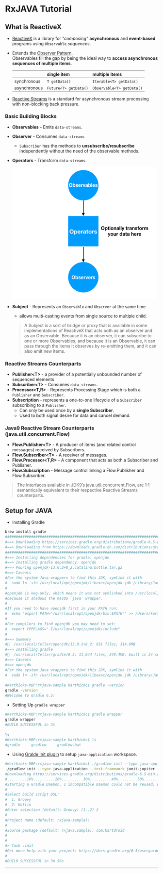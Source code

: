 # RxJAVA Tutorial


## What is ReactiveX 

- [ReactiveX][reactivex_intro] is a library for *"composing"* **asynchronous** and **event-based** programs using `Observable` *sequences*.
- Extends the [Observer Pattern][observer_pattern].  
  Observables fill the gap by being the ideal way to **access asynchronous sequences of multiple items**.

  |              |      single item        |    multiple items            |
  |      ---     |         ---              |        ----                 |
  | synchronous  |   `T getData()`          |   `Iterable<T> getData()`   |
  | asynchronous |   `Future<T> getData()`  |   `Observable<T> getData()` |

- [Reactive Streams][reactive_streams]  is a standard for asynchronous stream processing with non-blocking back pressure.
  
### Basic Building Blocks

- **Observables**      - Emits `data-streams`.
- **Observer** - Consumes `data-streams`
  - `Subscriber` has the methods to **unsubscribe/resubscribe** independently without the need of the observable methods.
- **Operators** - Transform `data-streams`.
 
    ![RXJava Basic Building Blocks][rxjava_basic_flow]

- **Subject** - Represents an `Observable` and `Observer` at the same time
    - allows multi-casting events from single source to multiple child.
  > A Subject is a sort of bridge or proxy that is available in some implementations of ReactiveX
  > that acts both as an observer and as an Observable.
  > Because it is an observer, it can subscribe to one or more Observables,
  > and because it is an Observable, it can pass through the items it observes by re-emitting them, and it can also emit new items.    

### Reactive Streams Counterparts

- **Publisher&lt;T&gt;** - a provider of a potentially unbounded number of sequenced elements
- **Subscriber&lt;T&gt;** - Consumes `data-streams`.
- **Processor&lt;T,R&gt;** - Represents Processing Stage which is both a `Publisher` and `Subscriber`.
- **Subscription** - represents a one-to-one lifecycle of a `Subscriber` subscribing to a `Publisher`.
  - Can only be used once by a **single Subscriber**.
  - Used to both signal desire for data and cancel demand.

### Java9 Reactive Stream Counterparts (java.util.concurrent.Flow) 

- **Flow.Publisher&lt;T&gt;** - A producer of items (and related control messages) received by Subscribers.
- **Flow.Subscriber&lt;T&gt;** - A receiver of messages.
- **Flow.Processor&lt;T,R&gt;** - A component that acts as both a Subscriber and Publisher.
- **Flow.Subscription** - Message control linking a Flow.Publisher and Flow.Subscriber.

> The interfaces available in JDK9’s java.util.concurrent.Flow,
> are 1:1 semantically equivalent to their respective Reactive Streams counterparts.

## Setup for JAVA 

- Installing Gradle


```bash
brew install gradle
######################################################################### 100.0%
#==> Downloading https://services.gradle.org/distributions/gradle-6.5-all.zip
#==> Downloading from https://downloads.gradle-dn.com/distributions/gradle-6.5-all.zip
######################################################################### 100.0%
#==> Installing dependencies for gradle: openjdk
#==> Installing gradle dependency: openjdk
#==> Pouring openjdk-13.0.2+8_2.catalina.bottle.tar.gz
#==> Caveats
#For the system Java wrappers to find this JDK, symlink it with
#  sudo ln -sfn /usr/local/opt/openjdk/libexec/openjdk.jdk /Library/Java/JavaVirtualMachines/openjdk.jdk
#
#openjdk is keg-only, which means it was not symlinked into /usr/local,
#because it shadows the macOS `java` wrapper.
#
#If you need to have openjdk first in your PATH run:
#  echo 'export PATH="/usr/local/opt/openjdk/bin:$PATH"' >> /Users/karthickc/.bash_profile
#
#For compilers to find openjdk you may need to set:
#  export CPPFLAGS="-I/usr/local/opt/openjdk/include"
#
#==> Summary
#🍺  /usr/local/Cellar/openjdk/13.0.2+8_2: 631 files, 314.6MB
#==> Installing gradle
#🍺  /usr/local/Cellar/gradle/6.5: 11,644 files, 249.4MB, built in 24 seconds
#==> Caveats
#==> openjdk
#For the system Java wrappers to find this JDK, symlink it with
#  sudo ln -sfn /usr/local/opt/openjdk/libexec/openjdk.jdk /Library/Java/JavaVirtualMachines/openjdk.jd

#Karthicks-MBP:rxjava-sample karthickc$ gradle -version
gradle -version
#Welcome to Gradle 6.5!
```

- Setting Up `gradle wrapper`

```bash
#Karthicks-MBP:rxjava-sample karthickc$ gradle wrapper
gradle wrapper
#BUILD SUCCESSFUL in 3s

ls
#Karthicks-MBP:rxjava-sample karthickc$ ls
#gradle		gradlew		gradlew.bat

```

- Using [Gralde Init plugin][gradle_init_java_app] to setup `java-application` workspace.

```bash
#Karthicks-MBP:rxjava-sample karthickc$ ./gradlew init --type java-application --test-framework junit-jupiter
./gradlew init --type java-application --test-framework junit-jupiter
#Downloading https://services.gradle.org/distributions/gradle-6.5-bin.zip
#.........10%..........20%..........30%..........40%.........50%..........60%..........70%..........80%.........90%..........100%
#Starting a Gradle Daemon, 1 incompatible Daemon could not be reused, use --status for details
#
#Select build script DSL:
#  1: Groovy
#  2: Kotlin
#Enter selection (default: Groovy) [1..2] 2
#
#Project name (default: rxjava-sample): 
#
#Source package (default: rxjava.sample): com.kartdroid
#
#
#> Task :init
#Get more help with your project: https://docs.gradle.org/6.5/userguide/tutorial_java_projects.html
#
#BUILD SUCCESSFUL in 3m 58s
```

---
[reactivex_intro]: https://reactivex.io/intro.html
[reactive_streams]: http://www.reactive-streams.org/
[reactive_streams_jvm]: https://github.com/reactive-streams/reactive-streams-jvm
[observer_pattern]: https://en.wikipedia.org/wiki/Observer_pattern
[gradle_init_java_app]: https://docs.gradle.org/current/userguide/build_init_plugin.html#sec:java_application
[rxjava_basic_flow]: ./art/rxjava-basics-flow.png